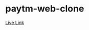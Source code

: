 # paytm-web-clone
[Live Link](https://app.netlify.com/sites/aquamarine-duckanoo-c716d0/deploys/630501116e5e930086d0ec40)
